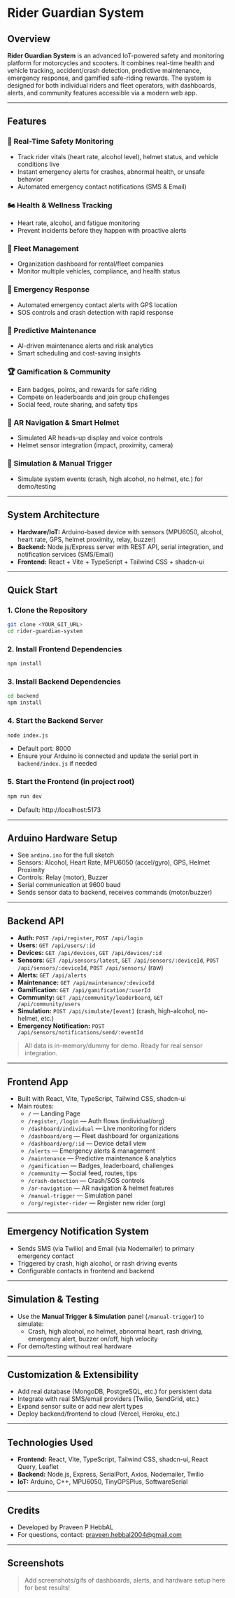 # Rider Guardian System

## Overview

**Rider Guardian System** is an advanced IoT-powered safety and monitoring platform for motorcycles and scooters. It combines real-time health and vehicle tracking, accident/crash detection, predictive maintenance, emergency response, and gamified safe-riding rewards. The system is designed for both individual riders and fleet operators, with dashboards, alerts, and community features accessible via a modern web app.

---

## Features

### 🚦 Real-Time Safety Monitoring
- Track rider vitals (heart rate, alcohol level), helmet status, and vehicle conditions live
- Instant emergency alerts for crashes, abnormal health, or unsafe behavior
- Automated emergency contact notifications (SMS & Email)

### 🏍️ Health & Wellness Tracking
- Heart rate, alcohol, and fatigue monitoring
- Prevent incidents before they happen with proactive alerts

### 🏢 Fleet Management
- Organization dashboard for rental/fleet companies
- Monitor multiple vehicles, compliance, and health status

### 🚨 Emergency Response
- Automated emergency contact alerts with GPS location
- SOS controls and crash detection with rapid response

### 🔧 Predictive Maintenance
- AI-driven maintenance alerts and risk analytics
- Smart scheduling and cost-saving insights

### 🏆 Gamification & Community
- Earn badges, points, and rewards for safe riding
- Compete on leaderboards and join group challenges
- Social feed, route sharing, and safety tips

### 🥽 AR Navigation & Smart Helmet
- Simulated AR heads-up display and voice controls
- Helmet sensor integration (impact, proximity, camera)

### 🧪 Simulation & Manual Trigger
- Simulate system events (crash, high alcohol, no helmet, etc.) for demo/testing

---

## System Architecture

- **Hardware/IoT:** Arduino-based device with sensors (MPU6050, alcohol, heart rate, GPS, helmet proximity, relay, buzzer)
- **Backend:** Node.js/Express server with REST API, serial integration, and notification services (SMS/Email)
- **Frontend:** React + Vite + TypeScript + Tailwind CSS + shadcn-ui

---

## Quick Start

### 1. Clone the Repository
```sh
git clone <YOUR_GIT_URL>
cd rider-guardian-system
```

### 2. Install Frontend Dependencies
```sh
npm install
```

### 3. Install Backend Dependencies
```sh
cd backend
npm install
```

### 4. Start the Backend Server
```sh
node index.js
```
- Default port: 8000
- Ensure your Arduino is connected and update the serial port in `backend/index.js` if needed

### 5. Start the Frontend (in project root)
```sh
npm run dev
```
- Default: http://localhost:5173

---

## Arduino Hardware Setup

- See `ardino.ino` for the full sketch
- Sensors: Alcohol, Heart Rate, MPU6050 (accel/gyro), GPS, Helmet Proximity
- Controls: Relay (motor), Buzzer
- Serial communication at 9600 baud
- Sends sensor data to backend, receives commands (motor/buzzer)

---

## Backend API

- **Auth:** `POST /api/register`, `POST /api/login`
- **Users:** `GET /api/users/:id`
- **Devices:** `GET /api/devices`, `GET /api/devices/:id`
- **Sensors:** `GET /api/sensors/latest`, `GET /api/sensors/:deviceId`, `POST /api/sensors/:deviceId`, `POST /api/sensors/` (raw)
- **Alerts:** `GET /api/alerts`
- **Maintenance:** `GET /api/maintenance/:deviceId`
- **Gamification:** `GET /api/gamification/:userId`
- **Community:** `GET /api/community/leaderboard`, `GET /api/community/users`
- **Simulation:** `POST /api/simulate/[event]` (crash, high-alcohol, no-helmet, etc.)
- **Emergency Notification:** `POST /api/sensors/notifications/send/:eventId`

> All data is in-memory/dummy for demo. Ready for real sensor integration.

---

## Frontend App

- Built with React, Vite, TypeScript, Tailwind CSS, shadcn-ui
- Main routes:
  - `/` — Landing Page
  - `/register`, `/login` — Auth flows (individual/org)
  - `/dashboard/individual` — Live monitoring for riders
  - `/dashboard/org` — Fleet dashboard for organizations
  - `/dashboard/org/:id` — Device detail view
  - `/alerts` — Emergency alerts & management
  - `/maintenance` — Predictive maintenance & analytics
  - `/gamification` — Badges, leaderboard, challenges
  - `/community` — Social feed, routes, tips
  - `/crash-detection` — Crash/SOS controls
  - `/ar-navigation` — AR navigation & helmet features
  - `/manual-trigger` — Simulation panel
  - `/org/register-rider` — Register new rider (org)

---

## Emergency Notification System

- Sends SMS (via Twilio) and Email (via Nodemailer) to primary emergency contact
- Triggered by crash, high alcohol, or rash driving events
- Configurable contacts in frontend and backend

---

## Simulation & Testing

- Use the **Manual Trigger & Simulation** panel (`/manual-trigger`) to simulate:
  - Crash, high alcohol, no helmet, abnormal heart, rash driving, emergency alert, buzzer on/off, high velocity
- For demo/testing without real hardware

---

## Customization & Extensibility

- Add real database (MongoDB, PostgreSQL, etc.) for persistent data
- Integrate with real SMS/email providers (Twilio, SendGrid, etc.)
- Expand sensor suite or add new alert types
- Deploy backend/frontend to cloud (Vercel, Heroku, etc.)

---

## Technologies Used

- **Frontend:** React, Vite, TypeScript, Tailwind CSS, shadcn-ui, React Query, Leaflet
- **Backend:** Node.js, Express, SerialPort, Axios, Nodemailer, Twilio
- **IoT:** Arduino, C++, MPU6050, TinyGPSPlus, SoftwareSerial

---

## Credits

- Developed by Praveen P HebbAL
- For questions, contact: praveen.hebbal2004@gmail.com

---

## Screenshots

> Add screenshots/gifs of dashboards, alerts, and hardware setup here for best results!
